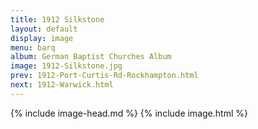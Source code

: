 ```yaml
---
title: 1912 Silkstone
layout: default
display: image
menu: barq
album: German Baptist Churches Album
image: 1912-Silkstone.jpg
prev: 1912-Port-Curtis-Rd-Rockhampton.html
next: 1912-Warwick.html
---
```

{% include image-head.md %}
{% include image.html %}